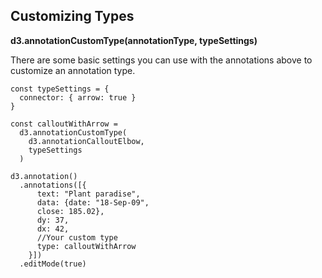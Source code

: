 ## Customizing Types

**d3.annotationCustomType(annotationType, typeSettings)**

There are some basic settings you can use with the annotations above to customize an annotation type.


<pre>
<code>const typeSettings = {
  connector: { arrow: true }
}

const calloutWithArrow = 
  d3.annotationCustomType(
    d3.annotationCalloutElbow, 
    typeSettings
  )

d3.annotation() 
  .annotations([{
      text: "Plant paradise",
      data: {date: "18-Sep-09",	
      close: 185.02},
      dy: 37,
      dx: 42,
      //Your custom type
      type: calloutWithArrow 
    }])
  .editMode(true)
</code>
</pre>

